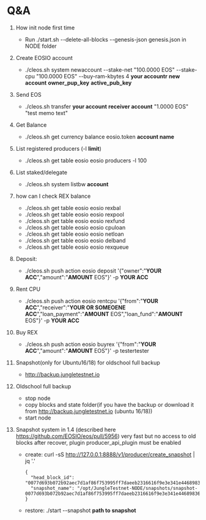 # Q&A


1. How init node first time 
	- Run ./start.sh --delete-all-blocks --genesis-json genesis.json in NODE folder

2. Create EOSIO account
	- ./cleos.sh system newaccount --stake-net "100.0000 EOS" --stake-cpu "100.0000 EOS" --buy-ram-kbytes 4 **your accountr** **new account** **owner_pup_key** **active_pub_key**

3. Send EOS
	- ./cleos.sh transfer **your account**  **receiver account** "1.0000 EOS" "test memo text"

4. Get Balance
	- ./cleos.sh get currency balance eosio.token **account name**

5. List registered producers (-l **limit**)
	- ./cleos.sh get table eosio eosio producers -l 100

6. List staked/delegate
	- ./cleos.sh system listbw **account**

7. how can I check  REX balance
	- ./cleos.sh get table eosio eosio rexbal
	- ./cleos.sh get table eosio eosio rexpool
	- ./cleos.sh get table eosio eosio rexfund
	- ./cleos.sh get table eosio eosio cpuloan
	- ./cleos.sh get table eosio eosio netloan
	- ./cleos.sh get table eosio eosio delband
	- ./cleos.sh get table eosio eosio rexqueue

8. Deposit:
	- ./cleos.sh push action eosio deposit '{"owner":"**YOUR ACC**","amount":"**AMOUNT** EOS"}' -p **YOUR ACC**

9. Rent CPU
	- ./cleos.sh push action eosio rentcpu '{"from":"**YOUR ACC**","receiver":"**YOUR OR SOMEOENE ACC**","loan_payment":"**AMOUNT** EOS","loan_fund":"**AMOUNT** EOS"}' -p **YOUR ACC**

10. Buy REX
	- ./cleos.sh push action eosio buyrex '{"from":"**YOUR ACC**","amount":"**AMOUNT** EOS"}' -p testertester

11. Snapshot(only for Ubuntu16/18) for oldschool full backup
	- http://backup.jungletestnet.io

12. Oldschool full backup
	- stop node
	- copy blocks and state folder(if you have the backup or download it from http://backup.jungletestnet.io (ubuntu 16/18)) 
	- start node

13. Snapshot system in 1.4 (described here https://github.com/EOSIO/eos/pull/5956) very fast but no access to old blocks after recover, plugin producer_api_plugin must be enabled
	- create: curl -sS http://127.0.0.1:8888/v1/producer/create_snapshot | jq '.'
		```
		{
		  "head_block_id": "0077d693b072b92aec7d1af86f753995ff7daeeb2316616f9e3e341e44689836",
		  "snapshot_name": "/opt/JungleTestnet-NODE/snapshots/snapshot-0077d693b072b92aec7d1af86f753995ff7daeeb2316616f9e3e341e44689836.bin"
		}
		```
	- restore: ./start --snapshot **path to snapshot**